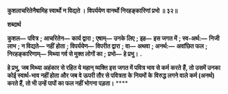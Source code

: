 **कुशलाचरितेनैषामिह स्वार्थो न विद्यते ।** **विपर्ययेण वानर्थो निरहङ्कारिणां प्रभो ॥ ३२॥** 

**शब्दार्थ** 

**कुशल—** **पवित्र** **; आचरितेन—** **कार्य द्वारा** **; एषाम्—** **उनके लिए** **; इह—** **इस जगत में** **; स्व-अर्थ:—** **निजी लाभ** **; न विद्यते—** **नहीं** **होता** **; विपर्ययेण—** **विपरीत द्वारा** **; वा—** **अथवा** **; अनर्थ:—** **अवांछित फल** **; निरहङ्कारिणाम्—** **मिथ्या गर्व से मुक्त लोगों का** **;** **प्रभो—** **हे प्रभु।** **.** 

**हे प्रभु, जब मिथ्या अहंकार से रहित ये महान् व्यक्ति इस जगत में पवित्र भाव से कर्म करते** **हैं, तो उसमें उनका कोई स्वार्थ-भाव नहीं होता और जब वे ऊपरी तौर से पवित्रता के नियमों के** **विरुद्ध लगने वाले कर्म (अनर्थ) करते हैं, तो भी उन्हें पापों का फल नहीं भोगना पड़ता।** **** 